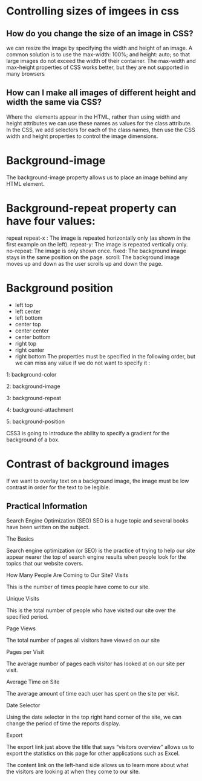 # Controlling sizes of imgees in css

## How do you change the size of an image in CSS?
we  can resize the image by specifying the width and height of an image. A common solution is to use the max-width: 100%; and height: auto;
so that large images do not exceed the width of their container. 
The max-width and max-height properties of CSS works better, but they are not supported in many browsers

## How can I make all images of different height and width the same via CSS?
Where the <img> elements appear in the HTML, rather than using width and height attributes we can use these names as values for the class attribute. In the CSS, we add selectors for each of the class names, then use the CSS width and height properties to control the image dimensions.

# Background-image

The background-image property allows us to place an image behind any HTML element.

# Background-repeat property can have four values:

repeat
repeat-x : The image is repeated horizontally only (as shown in the first example on the left).
repeat-y: The image is repeated vertically only.
no-repeat: The image is only shown once.
fixed: The background image stays in the same position on the page.
scroll: The background image moves up and down as the user scrolls up and down the page.
# Background position

+ left top
+ left center
+ left bottom
+ center top
+ center center
+ center bottom
+ right top
+ right center
+ right bottom
The properties must be specified in the following order, but we can miss any value if we do not want to specify it :

1: background-color

2: background-image

3: background-repeat

4: background-attachment

5: background-position

CSS3 is going to introduce the ability to specify a gradient for the background of a box.

# Contrast of background images

If we want to overlay text on a background image, the image must be low contrast in order for the text to be legible.

## Practical Information
Search Engine Optimization (SEO) SEO is a huge topic and several books have been written on the subject.

The Basics

Search engine optimization (or SEO) is the practice of trying to help our site appear nearer the top of search engine results when people look for the topics that our website covers.

How Many People Are Coming to Our Site?
Visits

This is the number of times people have come to our site.

Unique Visits

This is the total number of people who have visited our site over the specified period.

Page Views

The total number of pages all visitors have viewed on our site

Pages per Visit

The average number of pages each visitor has looked at on our site per visit.

Average Time on Site

The average amount of time each user has spent on the site per visit.

Date Selector

Using the date selector in the top right hand corner of the site, we can change the period of time the reports display.

Export

The export link just above the title that says “visitors overview” allows us to export the statistics on this page for other applications such as Excel.

The content link on the left-hand side allows us to learn more about what the visitors are looking at when they come to our site.

